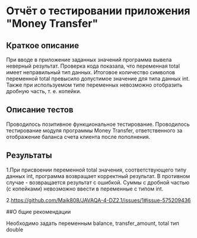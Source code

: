 ﻿# Отчёт о тестировании приложения "Money Transfer"

## Краткое описание

При вводе в приложение заданных значений программа вывела неверный результат. Проверка кода показала, что переменная total имеет неправильный тип данных.
Итоговое количество символов переменной total превысило допустимое значение для типа данных int. Также при используемом типе переменных невозможно отобразить дробную часть, т. е. копейки.

## Описание тестов

Проводилось позитивное функциональное тестирование. Проводилось тестирование модуля программы Money Transfer, ответственного за отображение баланса счета клиента после пополнения.


## Результаты

1.При присвоении переменной total значения, соответствующего типу данных int, программа возвращает корректный результат. В противном случае - возвращается      результат с ошибкой. Суммы с дробной частью (с копейками) невозможно ввести в переменные с типом int.

2.https://github.com/Maik808/JAVAQA-4-DZ2.1/issues/1#issue-575209436



##О бщие рекомендации

Необходимо задать переменным balance, transfer_amount, total тип double






